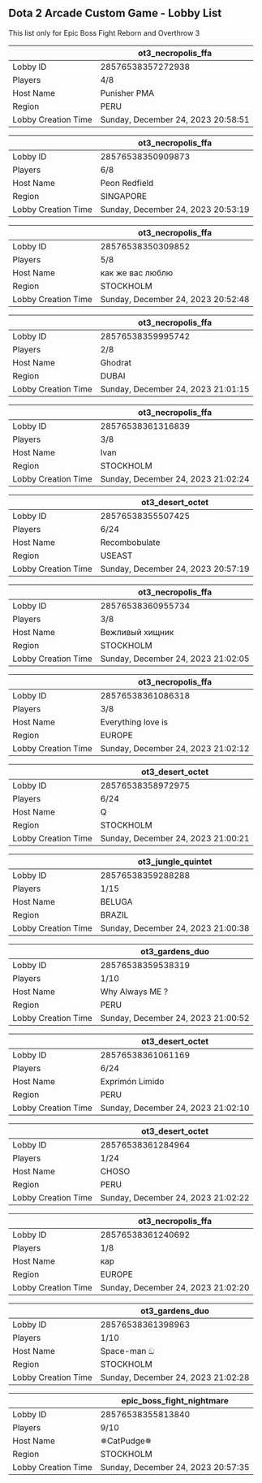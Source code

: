 ## Dota 2 Arcade Custom Game - Lobby List

This list only for Epic Boss Fight Reborn and Overthrow 3

|  | ot3_necropolis_ffa |
| ------ | ------ |
| Lobby ID | 28576538357272938 |
| Players | 4/8 |
| Host Name | Punisher PMA |
| Region | PERU |
| Lobby Creation Time | Sunday, December 24, 2023 20:58:51 |


|  | ot3_necropolis_ffa |
| ------ | ------ |
| Lobby ID | 28576538350909873 |
| Players | 6/8 |
| Host Name | Peon Redfield |
| Region | SINGAPORE |
| Lobby Creation Time | Sunday, December 24, 2023 20:53:19 |


|  | ot3_necropolis_ffa |
| ------ | ------ |
| Lobby ID | 28576538350309852 |
| Players | 5/8 |
| Host Name | как же вас люблю |
| Region | STOCKHOLM |
| Lobby Creation Time | Sunday, December 24, 2023 20:52:48 |


|  | ot3_necropolis_ffa |
| ------ | ------ |
| Lobby ID | 28576538359995742 |
| Players | 2/8 |
| Host Name | Ghodrat |
| Region | DUBAI |
| Lobby Creation Time | Sunday, December 24, 2023 21:01:15 |


|  | ot3_necropolis_ffa |
| ------ | ------ |
| Lobby ID | 28576538361316839 |
| Players | 3/8 |
| Host Name | Ivan |
| Region | STOCKHOLM |
| Lobby Creation Time | Sunday, December 24, 2023 21:02:24 |


|  | ot3_desert_octet |
| ------ | ------ |
| Lobby ID | 28576538355507425 |
| Players | 6/24 |
| Host Name | Recombobulate |
| Region | USEAST |
| Lobby Creation Time | Sunday, December 24, 2023 20:57:19 |


|  | ot3_necropolis_ffa |
| ------ | ------ |
| Lobby ID | 28576538360955734 |
| Players | 3/8 |
| Host Name | Вежливый хищник |
| Region | STOCKHOLM |
| Lobby Creation Time | Sunday, December 24, 2023 21:02:05 |


|  | ot3_necropolis_ffa |
| ------ | ------ |
| Lobby ID | 28576538361086318 |
| Players | 3/8 |
| Host Name | Everything love is |
| Region | EUROPE |
| Lobby Creation Time | Sunday, December 24, 2023 21:02:12 |


|  | ot3_desert_octet |
| ------ | ------ |
| Lobby ID | 28576538358972975 |
| Players | 6/24 |
| Host Name | Q |
| Region | STOCKHOLM |
| Lobby Creation Time | Sunday, December 24, 2023 21:00:21 |


|  | ot3_jungle_quintet |
| ------ | ------ |
| Lobby ID | 28576538359288288 |
| Players | 1/15 |
| Host Name | BELUGA |
| Region | BRAZIL |
| Lobby Creation Time | Sunday, December 24, 2023 21:00:38 |


|  | ot3_gardens_duo |
| ------ | ------ |
| Lobby ID | 28576538359538319 |
| Players | 1/10 |
| Host Name | Why Always ME ? |
| Region | PERU |
| Lobby Creation Time | Sunday, December 24, 2023 21:00:52 |


|  | ot3_desert_octet |
| ------ | ------ |
| Lobby ID | 28576538361061169 |
| Players | 6/24 |
| Host Name | Exprimón Limido |
| Region | PERU |
| Lobby Creation Time | Sunday, December 24, 2023 21:02:10 |


|  | ot3_desert_octet |
| ------ | ------ |
| Lobby ID | 28576538361284964 |
| Players | 1/24 |
| Host Name | CHOSO |
| Region | PERU |
| Lobby Creation Time | Sunday, December 24, 2023 21:02:22 |


|  | ot3_necropolis_ffa |
| ------ | ------ |
| Lobby ID | 28576538361240692 |
| Players | 1/8 |
| Host Name | кар |
| Region | EUROPE |
| Lobby Creation Time | Sunday, December 24, 2023 21:02:20 |


|  | ot3_gardens_duo |
| ------ | ------ |
| Lobby ID | 28576538361398963 |
| Players | 1/10 |
| Host Name | Space-man ඞ |
| Region | STOCKHOLM |
| Lobby Creation Time | Sunday, December 24, 2023 21:02:28 |


|  | epic_boss_fight_nightmare |
| ------ | ------ |
| Lobby ID | 28576538355813840 |
| Players | 9/10 |
| Host Name | ✵CatPudge✵ |
| Region | STOCKHOLM |
| Lobby Creation Time | Sunday, December 24, 2023 20:57:35 |


